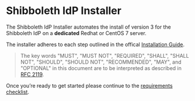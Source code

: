 ---
---

# Shibboleth IdP Installer

The Shibboleth IdP Installer automates the install of version 3 for the Shibboleth IdP on a **dedicated** Redhat or CentOS 7 server.

The installer adheres to each step outlined in the offical [Installation Guide](https://wiki.shibboleth.net/confluence/display/IDP30/Installation).

> The key words "MUST", "MUST NOT", "REQUIRED", "SHALL",
> "SHALL NOT", "SHOULD", "SHOULD NOT", "RECOMMENDED",  "MAY", and "OPTIONAL"
> in this document are to be interpreted as described in [RFC 2119](https://www.ietf.org/rfc/rfc2119.txt).

Once you’re ready to get started please continue to the [requirements checklist](requirements-checklist.html).

